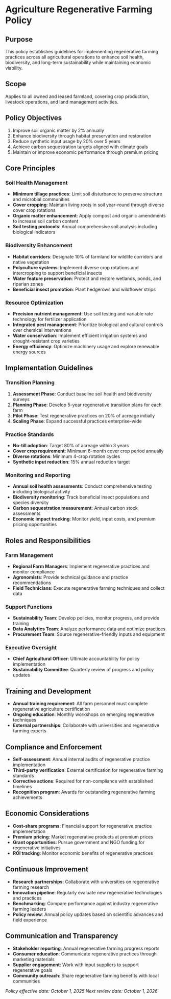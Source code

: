 # Agriculture Regenerative Farming Policy

## Purpose
This policy establishes guidelines for implementing regenerative farming practices across all agricultural operations to enhance soil health, biodiversity, and long-term sustainability while maintaining economic viability.

## Scope
Applies to all owned and leased farmland, covering crop production, livestock operations, and land management activities.

## Policy Objectives
1. Improve soil organic matter by 2% annually
2. Enhance biodiversity through habitat preservation and restoration
3. Reduce synthetic input usage by 20% over 5 years
4. Achieve carbon sequestration targets aligned with climate goals
5. Maintain or improve economic performance through premium pricing

## Core Principles

### Soil Health Management
- **Minimum tillage practices**: Limit soil disturbance to preserve structure and microbial communities
- **Cover cropping**: Maintain living roots in soil year-round through diverse cover crop rotations
- **Organic matter enhancement**: Apply compost and organic amendments to increase soil carbon content
- **Soil testing protocols**: Annual comprehensive soil analysis including biological indicators

### Biodiversity Enhancement
- **Habitat corridors**: Designate 10% of farmland for wildlife corridors and native vegetation
- **Polyculture systems**: Implement diverse crop rotations and intercropping to support beneficial insects
- **Water feature preservation**: Protect and restore wetlands, ponds, and riparian zones
- **Beneficial insect promotion**: Plant hedgerows and wildflower strips

### Resource Optimization
- **Precision nutrient management**: Use soil testing and variable rate technology for fertilizer application
- **Integrated pest management**: Prioritize biological and cultural controls over chemical interventions
- **Water conservation**: Implement efficient irrigation systems and drought-resistant crop varieties
- **Energy efficiency**: Optimize machinery usage and explore renewable energy sources

## Implementation Guidelines

### Transition Planning
1. **Assessment Phase**: Conduct baseline soil health and biodiversity surveys
2. **Planning Phase**: Develop 5-year regenerative transition plans for each farm
3. **Pilot Phase**: Test regenerative practices on 20% of acreage initially
4. **Scaling Phase**: Expand successful practices enterprise-wide

### Practice Standards
- **No-till adoption**: Target 80% of acreage within 3 years
- **Cover crop requirement**: Minimum 6-month cover crop period annually
- **Diverse rotations**: Minimum 4-crop rotation cycles
- **Synthetic input reduction**: 15% annual reduction target

### Monitoring and Reporting
- **Annual soil health assessments**: Conduct comprehensive testing including biological activity
- **Biodiversity monitoring**: Track beneficial insect populations and species diversity
- **Carbon sequestration measurement**: Annual carbon stock assessments
- **Economic impact tracking**: Monitor yield, input costs, and premium pricing opportunities

## Roles and Responsibilities

### Farm Management
- **Regional Farm Managers**: Implement regenerative practices and monitor compliance
- **Agronomists**: Provide technical guidance and practice recommendations
- **Field Technicians**: Execute regenerative farming techniques and collect data

### Support Functions
- **Sustainability Team**: Develop policies, monitor progress, and provide training
- **Data Analytics Team**: Analyze performance data and optimize practices
- **Procurement Team**: Source regenerative-friendly inputs and equipment

### Executive Oversight
- **Chief Agricultural Officer**: Ultimate accountability for policy implementation
- **Sustainability Committee**: Quarterly review of progress and policy updates

## Training and Development
- **Annual training requirement**: All farm personnel must complete regenerative agriculture certification
- **Ongoing education**: Monthly workshops on emerging regenerative techniques
- **External partnerships**: Collaborate with universities and regenerative farming experts

## Compliance and Enforcement
- **Self-assessment**: Annual internal audits of regenerative practice implementation
- **Third-party verification**: External certification for regenerative farming standards
- **Corrective actions**: Required for non-compliance with established timelines
- **Recognition program**: Awards for outstanding regenerative farming achievements

## Economic Considerations
- **Cost-share programs**: Financial support for regenerative practice implementation
- **Premium pricing**: Market regenerative products at premium prices
- **Grant opportunities**: Pursue government and NGO funding for regenerative initiatives
- **ROI tracking**: Monitor economic benefits of regenerative practices

## Continuous Improvement
- **Research partnerships**: Collaborate with universities on regenerative farming research
- **Innovation pipeline**: Regularly evaluate new regenerative technologies and practices
- **Benchmarking**: Compare performance against industry regenerative farming leaders
- **Policy review**: Annual policy updates based on scientific advances and field experience

## Communication and Transparency
- **Stakeholder reporting**: Annual regenerative farming progress reports
- **Consumer education**: Communicate regenerative practices through marketing materials
- **Supplier engagement**: Work with input suppliers to support regenerative goals
- **Community outreach**: Share regenerative farming benefits with local communities

*Policy effective date: October 1, 2025*
*Next review date: October 1, 2026*
